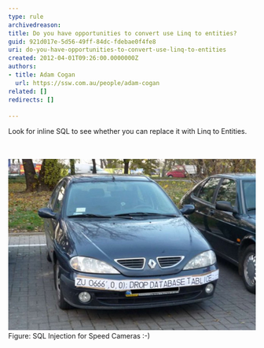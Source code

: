 ```yaml
---
type: rule
archivedreason: 
title: Do you have opportunities to convert use Linq to entities?
guid: 921d017e-5d56-49ff-84dc-fdebae0f4fe8
uri: do-you-have-opportunities-to-convert-use-linq-to-entities
created: 2012-04-01T09:26:00.0000000Z
authors:
- title: Adam Cogan
  url: https://ssw.com.au/people/adam-cogan
related: []
redirects: []

---
```



<p><span lang="EN-AU">Look for inline SQL​ to see whether you can replace it with Linq to Entities.</span></p>
<br><excerpt class='endintro'></excerpt><br>
<img class="ms-rteCustom-ImageArea" border="0" alt="Speed camera" src="speed-camera.jpg" /> <span class="ms-rteCustom-FigureNormal">Figure: SQL Injection for Speed Cameras :-)</span><span class="ms-rteCustom-FigureNormal"></span>


